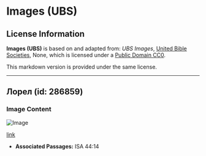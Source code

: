 # Images (UBS)

## License Information

**Images (UBS)** is based on and adapted from: _UBS Images_, [United Bible Societies](https://unitedbiblesocieties.org/), None, which is licensed under a [Public Domain CC0](https://creativecommons.org/public-domain/cc0/).

This markdown version is provided under the same license.



--------------------------------

## Лорел (id: 286859)

### Image Content

![Image](https://cdn.aquifer.bible/aquifer-content/resources/Media/WEB-0579_laurel.jpg)

[link](https://cdn.aquifer.bible/aquifer-content/resources/Media/WEB-0579_laurel.jpg)

* **Associated Passages:** ISA 44:14

